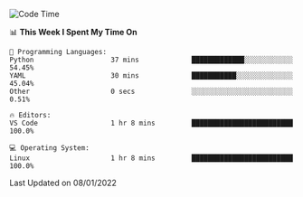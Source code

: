<!--START_SECTION:waka-->
![Code Time](http://img.shields.io/badge/Code%20Time-830%20hrs%2031%20mins-blue)

📊 **This Week I Spent My Time On** 

```text
💬 Programming Languages: 
Python                   37 mins             █████████████░░░░░░░░░░░░   54.45% 
YAML                     30 mins             ███████████░░░░░░░░░░░░░░   45.04% 
Other                    0 secs              ░░░░░░░░░░░░░░░░░░░░░░░░░   0.51%

🔥 Editors: 
VS Code                  1 hr 8 mins         █████████████████████████   100.0%

💻 Operating System: 
Linux                    1 hr 8 mins         █████████████████████████   100.0%

```


 Last Updated on 08/01/2022
<!--END_SECTION:waka-->

